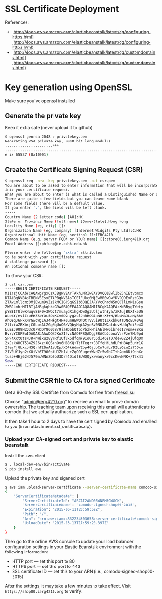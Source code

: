 # SSL Certificate Deployment
References:
- [http://docs.aws.amazon.com/elasticbeanstalk/latest/dg/configuring-https.html](http://docs.aws.amazon.com/elasticbeanstalk/latest/dg/configuring-https.html)
- [http://docs.aws.amazon.com/elasticbeanstalk/latest/dg/customdomains.html](http://docs.aws.amazon.com/elasticbeanstalk/latest/dg/customdomains.html)


# Key generation using OpenSSL
Make sure you've openssl installed

## Generate the private key
Keep it extra safe (never upload it to github)
```sh
$ openssl genrsa 2048 > privatekey.pem
Generating RSA private key, 2048 bit long modulus
......................+++
....................................................................................................................................+++
e is 65537 (0x10001)
```

## Create the Certificate Signing Request (CSR)
```sh
$ openssl req -new -key privatekey.pem -out csr.pem
You are about to be asked to enter information that will be incorporated
into your certificate request.
What you are about to enter is what is called a Distinguished Name or a DN.
There are quite a few fields but you can leave some blank
For some fields there will be a default value,
If you enter '.', the field will be left blank.
-----
Country Name (2 letter code) [AU]:HK
State or Province Name (full name) [Some-State]:Hong Kong
Locality Name (eg, city) []:
Organization Name (eg, company) [Internet Widgits Pty Ltd]:CUHK
Organizational Unit Name (eg, section) []:IERG4210
Common Name (e.g. server FQDN or YOUR name) []:store00.ierg4210.org    
Email Address []:phfung@ie.cuhk.edu.hk

Please enter the following 'extra' attributes
to be sent with your certificate request
A challenge password []:
An optional company name []:
```
To show your CSR:
```sh
$ cat csr.pem 
-----BEGIN CERTIFICATE REQUEST-----
MIICzjCCAbYCAQAwgYgxCzAJBgNVBAYTAkhLMRIwEAYDVQQIEwlIb25nIEtvbmcx
DTALBgNVBAoTBENVSEsxETAPBgNVBAsTCElFUkc0MjEwMR0wGwYDVQQDExRzdG9y
ZTAwLmllcmc0MjEwLm9yZzEkMCIGCSqGSIb3DQEJARYVcGhmdW5nQGllLmN1aGsu
ZWR1LmhrMIIBIjANBgkqhkiG9w0BAQEFAAOCAQ8AMIIBCgKCAQEAzKNBBygTWety
pYBBITUlwKNuqv8E/0+3Wozt7muaydXihgHDwQg3UpljwthEya/zRtujBUXfk5UG
WLeAY/eviIzoEHZSwYOc5DqKCv0D2nygXclDnhROGJaNHrXF+H/BboMAJLaNyB8M
AhOBqJ6FkKNYGwcWgLAJ4Hkgt4H+SumHEWOrQtTVVui9Ut1cXxbkGtTDNcEU70Aq
2lfviwZRXbxjC0LorALZGgMqUuO6sVQbyHqiA2yeSV0NUJW2atdcvKUdq7diEe4X
LuEBJ909H2Q3c0/WqDY860g8/9jaFDpbQTpgPbzkHhiAElMx6ibrez17vpm+Y8Kg
Bvr/YCUPEwIDAQABoAAwDQYJKoZIhvcNAQEFBQADggEBACb7cooaVurPze7MU9pd
SPFNXxt0tsNJR+nWixuz8ycRf1Ufuk5dfqm791o0rO5dI46ETD7de/G2Z4jUfqOm
2xJukWHCT5B4Z9J6xzjOQSenOy6H08KQ+TjfTegr+E8TfqHhLhdLPrH8Ap5uMr1G
IfeyPjGbxcoHSQrhT28wA1zUEp/X54kWdm/Zbp48jUpCn7uYL/DILsOinZi7DSxn
21V9UYJyn2kX8iVhZT900stUJZh1vL+ZqODEuge+WvdZr5wIbCT+h2em8Di9chXc
tusi+HEj62NJ579mUWNnZoSoU3Dr44DidfEUWQQyxNwanykx9ccKw/NNK+/T6x41
Saw=
-----END CERTIFICATE REQUEST-----
```

## Submit the CSR file to CA for a signed Certificate

Get a 90-day SSL Certifate from Comodo for free from [freessl.su](http://www.freessl.su/)

Choose "admin@ierg4210.org" to receive an email to prove domain ownership.
The teaching team upon receiving this email will authenticate to comodo that we actually authuorize such a SSL cert application.

It then take 1 hour to 2 days to have the cert signed by Comodo and emailed to you (in an attachment ssl_certificate.zip).

### Upload your CA-signed cert and private key to elastic beanstalk

Install the aws client
```sh
$ . local-dev-env/bin/activate
$ pip install aws
```

Upload the private key and signned cert
```sh
$ aws iam upload-server-certificate --server-certificate-name comodo-signed-shop00-2015 --certificate-body file://~/Downloads/ssl_certificate/store00_ierg4210_org.crt --private-key file://priv.pem --certificate-chain file://~/Downloads/ssl_certificate/store00_ierg4210_org.ca-bundle
{
    "ServerCertificateMetadata": {
        "ServerCertificateId": "ASCAI2ANDS6WNBM6GWGCK", 
        "ServerCertificateName": "comodo-signed-shop00-2015", 
        "Expiration": "2015-06-11T23:59:59Z", 
        "Path": "/", 
        "Arn": "arn:aws:iam::832234303658:server-certificate/comodo-signed-shop00-2015", 
        "UploadDate": "2015-03-13T17:59:20.397Z"
    }
}
```

Then go to the online AWS console to update your load balancer configuration settings in your Elastic Beanstalk environment with the following information:
- HTTP port — set this port to 80
- HTTPS port — set this port to 443
- SSL certificate ID — set this to your ARN (i.e., comodo-signed-shop00-2015)

After the settings, it may take a few minutes to take effect.
Visit `https://shop00.ierg4210.org` to verify.

